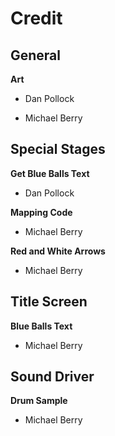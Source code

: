 # Credit #

## General ##

**Art**

- Dan Pollock

- Michael Berry

## **Special Stages** ##

**Get Blue Balls Text**

- Dan Pollock

**Mapping Code**

- Michael Berry

**Red and White Arrows**

- Michael Berry

## **Title Screen** ##

**Blue Balls Text**

- Michael Berry

## **Sound Driver** ##

**Drum Sample**

- Michael Berry


